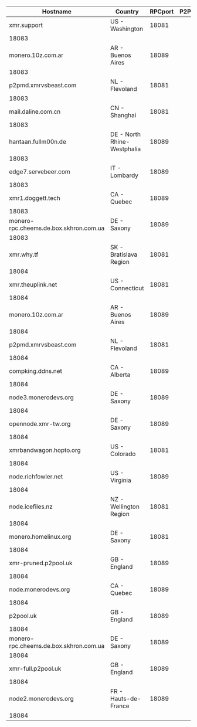 Hostname | Country | RPCport | P2Pport
--- | --- | --- | ---
xmr.support | US - Washington | 18081
 | 18083
monero.10z.com.ar | AR - Buenos Aires | 18089
 | 18083
p2pmd.xmrvsbeast.com | NL - Flevoland | 18081
 | 18083
mail.daline.com.cn | CN - Shanghai | 18081
 | 18083
hantaan.fullm00n.de | DE - North Rhine-Westphalia | 18089
 | 18083
edge7.servebeer.com | IT - Lombardy | 18089
 | 18083
xmr1.doggett.tech | CA - Quebec | 18089
 | 18083
monero-rpc.cheems.de.box.skhron.com.ua | DE - Saxony | 18089
 | 18083
xmr.why.tf | SK - Bratislava Region | 18081
 | 18084
xmr.theuplink.net | US - Connecticut | 18081
 | 18084
monero.10z.com.ar | AR - Buenos Aires | 18089
 | 18084
p2pmd.xmrvsbeast.com | NL - Flevoland | 18081
 | 18084
compking.ddns.net | CA - Alberta | 18089
 | 18084
node3.monerodevs.org | DE - Saxony | 18089
 | 18084
opennode.xmr-tw.org | DE - Saxony | 18089
 | 18084
xmrbandwagon.hopto.org | US - Colorado | 18081
 | 18084
node.richfowler.net | US - Virginia | 18089
 | 18084
node.icefiles.nz | NZ - Wellington Region | 18081
 | 18084
monero.homelinux.org | DE - Saxony | 18081
 | 18084
xmr-pruned.p2pool.uk | GB - England | 18089
 | 18084
node.monerodevs.org | CA - Quebec | 18089
 | 18084
p2pool.uk | GB - England | 18089
 | 18084
monero-rpc.cheems.de.box.skhron.com.ua | DE - Saxony | 18089
 | 18084
xmr-full.p2pool.uk | GB - England | 18089
 | 18084
node2.monerodevs.org | FR - Hauts-de-France | 18089
 | 18084
